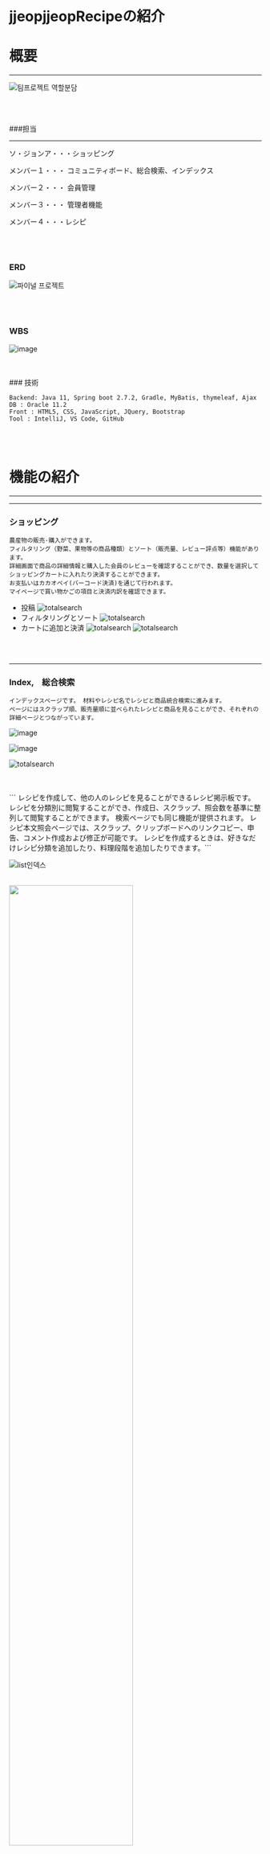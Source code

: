 # jjeopjjeopRecipeの紹介



# 概要

---

![팀프로젝트 역할분담](https://user-images.githubusercontent.com/96387509/187103328-3288ff52-5982-4b4a-8ca1-e06a535321c7.png)

<br>
<br>


###担当

<hr>

ソ・ジョンア・・・ショッピング

メンバー１・・・
コミュニティボード、総合検索、インデックス

メンバー２・・・
会員管理

メンバー３・・・
管理者機能

メンバー４・・・レシピ


<br>
<br>

### ERD
![파이널 프로젝트](https://user-images.githubusercontent.com/105467839/188069078-1b7e0755-9fef-4309-9451-e626806ac409.png)


<br>
<br>

### WBS
![image](https://user-images.githubusercontent.com/96387509/194100473-5a76aad5-233c-4465-8c0e-01ac86f52a4a.png)

<br>
<br>
### 技術

```
Backend: Java 11, Spring boot 2.7.2, Gradle, MyBatis, thymeleaf, Ajax
DB : Oracle 11.2
Front : HTML5, CSS, JavaScript, JQuery, Bootstrap
Tool : IntelliJ, VS Code, GitHub
```

<br>
<br>

# 機能の紹介

---
---
### ショッピング
```
農産物の販売·購入ができます。 
フィルタリング（野菜、果物等の商品種類）とソート（販売量、レビュー評点等）機能があります。
詳細画面で商品の詳細情報と購入した会員のレビューを確認することができ、数量を選択してショッピングカートに入れたり決済することができます。
お支払いはカカオペイ(バーコード決済)を通じて行われます。 
マイページで買い物かごの項目と決済内訳を確認できます。
```
- 投稿
![totalsearch](https://im4.ezgif.com/tmp/ezgif-4-ff89dfc240.gif)
- フィルタリングとソート
![totalsearch](https://im4.ezgif.com/tmp/ezgif-4-5774351228.gif)
- カートに追加と決済
![totalsearch](https://im4.ezgif.com/tmp/ezgif-4-64baa9f0ab.gif)
![totalsearch](https://im4.ezgif.com/tmp/ezgif-4-0ebdfde9c8.gif)




<br>
<br>

---


### Index,　総合検索

```
インデックスページです。 材料やレシピ名でレシピと商品統合検索に進みます。 
ページにはスクラップ順、販売量順に並べられたレシピと商品を見ることができ、それぞれの詳細ページとつながっています。
```

![image](https://user-images.githubusercontent.com/96387509/187108033-b7a94b25-0476-4ac4-a145-4c8223e9fe3f.png)

![image](https://user-images.githubusercontent.com/96387509/187108076-ddc30e07-4470-4e8e-a42f-4f8b62f43a47.png)

![totalsearch](https://user-images.githubusercontent.com/96387509/187107594-cc21a5a4-f2d1-46e9-9ca4-774d64b6236a.gif)

<br>
<br>
```
レシピを作成して、他の人のレシピを見ることができるレシピ掲示板です。
レシピを分類別に閲覧することができ、作成日、スクラップ、照会数を基準に整列して閲覧することができます。
検索ページでも同じ機能が提供されます。
レシピ本文照会ページでは、スクラップ、クリップボードへのリンクコピー、申告、コメント作成および修正が可能です。
レシピを作成するときは、好きなだけレシピ分類を追加したり、料理段階を追加したりできます。```

  
  ![list인덱스](https://user-images.githubusercontent.com/101542378/188267504-b63a69ff-1208-4186-9d6d-4a945050d3d7.png)
  <br>
  <br>

 
  <img src="https://user-images.githubusercontent.com/101542378/188267560-4b54d3a5-80ce-4644-b89a-60e11be7252b.gif" width="70%" />
  <br>
  <br>


  <img src="https://user-images.githubusercontent.com/101542378/188267631-e5c4c2dd-2000-484c-8883-312e3db0712c.gif" width="70%" />
  <br>
  <br>

  
  <img src="https://user-images.githubusercontent.com/101542378/188267637-7e34a73f-bf36-47c0-9d90-7003e913adff.gif" width="70%" />
  <br>
  <br>
  
  <img src="https://user-images.githubusercontent.com/101542378/188267645-bc750ab6-3ca2-4530-9fda-f58816ace965.gif" width="70%" />
  <br>
  <br>

  <img src="https://user-images.githubusercontent.com/101542378/188267660-989c3016-9730-40a3-aeb2-492384d8fee2.gif" width="70%" />
  <br>
  <br>


### コミュニティ掲示板

```
カテゴリごとにライティング様式が異なるのが、この掲示板の中核機能です。
その他に詳細検索、いいね、コメント機能があります
```

- 掲示板 index

  ![image](https://user-images.githubusercontent.com/96387509/187107964-d46ef565-df77-4bd7-96a7-0cff70a388fb.png)
  <br>
  <br>


  ![communityform](https://user-images.githubusercontent.com/96387509/187107512-dddabc56-4b8b-49b9-afda-9154eae8e982.gif)
  <br>
  <br>

  ![communityformDetialSearch](https://user-images.githubusercontent.com/96387509/187107660-24b067df-7ccf-4bdc-a585-a469e451e97e.gif)
  <br>
  <br>

  ![communityComment](https://user-images.githubusercontent.com/96387509/187107765-746cbcf5-39e5-4a91-b9e6-064e630ba517.gif)

<br>
<br>

---
### 会員
```
レシピの作成やショッピングなどを利用するためには会員登録が必須です。無効な値を記入した場合、会員登録はできません。
ID/パスワード検索を通じて登録時に記載したIDとパスワードを探すことができます。DBに保存されたID、パスワードと同じ値の場合、ログインすることができます。
```

  ![signup](https://user-images.githubusercontent.com/105467839/188056426-d89996c9-98be-4069-9598-38a1ae8957d1.gif)

  ![findId](https://user-images.githubusercontent.com/105467839/188068581-953f39fb-0cdd-4761-a251-cb702c2cf4b0.gif)

  ![login](https://user-images.githubusercontent.com/105467839/188068163-30beb130-daea-4312-80ad-d44533e21377.gif)

---
### マイページ
```
ログイン後、マイページでパスワード及び個人情報を修正することが、できます。また、マイページで自身のスクラップ、自身のレシピ、自身の投稿、カート、購入履歴を閲覧することができ、リンクを通じてその投稿に移動することができます。IDとパスワードを入力して会員退会ができます。
```
  ![mypageEdit](https://user-images.githubusercontent.com/105467839/188057279-0b885436-df50-4fe4-9a87-68beb67ece7c.gif)

  ![myPages](https://user-images.githubusercontent.com/105467839/188058764-4e7c41c8-e393-4351-a691-5dcdd7b9d467.gif)

  ![myAccount](https://user-images.githubusercontent.com/105467839/188057583-10e2b73d-56a3-4342-aba8-6b9a45e43d62.gif)
  <br>
  <br>

---
### 管理者

```
- 会員管理
  全会員リスト、会員詳細表示、会員退会
- レシピ管理
  全レシピリスト(違反の報告順)、レシピ削除、レシピ詳細を見る
- 販売者管理
  販売者申請リスト、販売者承認、販売者承認取り消し
- 掲示板管理
  掲示物全体リスト(違反の報告順)、掲示物詳細表示、掲示物削除
- 販売者登録
  出品者登録ページ
```


  ![메인](https://user-images.githubusercontent.com/104446775/187861254-35e6ce54-bdd1-4808-ba35-7165601de7d7.PNG)


  ![회원관리페이지](https://user-images.githubusercontent.com/104446775/187858549-9923b987-19ca-483c-9e4e-a23d115ce018.PNG)
  ![회원상세페이지](https://user-images.githubusercontent.com/104446775/187858943-ac621238-15e3-4908-aca1-f69749f8559f.PNG)
  ![아이디 검색결과](https://user-images.githubusercontent.com/104446775/187859202-3766608e-c0cb-4fcd-a2d0-4d46e2799f3a.PNG)


  ![레시피관리1](https://user-images.githubusercontent.com/104446775/187859457-59469cf1-50ef-45b4-9f6b-06496a1b4a1d.PNG)


  ![판매자관리 승인목록](https://user-images.githubusercontent.com/104446775/187859907-4c4bc289-f7c0-4e40-a163-71e509c5b417.PNG)
  ![판매자관리 승인취소](https://user-images.githubusercontent.com/104446775/187860013-35a2c2ed-a07a-4b64-a3fb-63c003925a1e.PNG)


  ![게시판 목록](https://user-images.githubusercontent.com/104446775/187860596-84e1b102-8ebf-4eb7-a3db-866a56be9fb4.PNG)


  ![판매자 등록](https://user-images.githubusercontent.com/104446775/187862654-8468e730-5f0e-4320-a0c2-0f07a869da66.PNG)